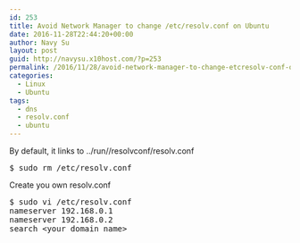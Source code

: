 ```yaml
---
id: 253
title: Avoid Network Manager to change /etc/resolv.conf on Ubuntu
date: 2016-11-28T22:44:20+00:00
author: Navy Su
layout: post
guid: http://navysu.x10host.com/?p=253
permalink: /2016/11/28/avoid-network-manager-to-change-etcresolv-conf-on-ubuntu/
categories:
  - Linux
  - Ubuntu
tags:
  - dns
  - resolv.conf
  - ubuntu
---
```

By default, it links to ../run//resolvconf/resolv.conf

<pre class="prettyprint">$ sudo rm /etc/resolv.conf</pre>

Create you own resolv.conf

<pre class="prettyprint">$ sudo vi /etc/resolv.conf
nameserver 192.168.0.1
nameserver 192.168.0.2
search &lt;your domain name&gt;
</pre>